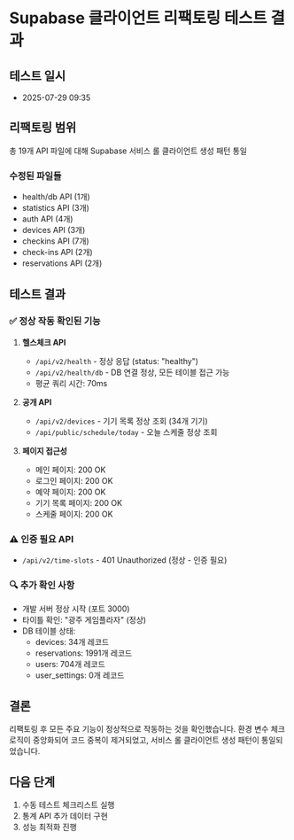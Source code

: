 # Supabase 클라이언트 리팩토링 테스트 결과

## 테스트 일시
- 2025-07-29 09:35

## 리팩토링 범위
총 19개 API 파일에 대해 Supabase 서비스 롤 클라이언트 생성 패턴 통일

### 수정된 파일들
- health/db API (1개)
- statistics API (3개)  
- auth API (4개)
- devices API (3개)
- checkins API (7개)
- check-ins API (2개)
- reservations API (2개)

## 테스트 결과

### ✅ 정상 작동 확인된 기능

1. **헬스체크 API**
   - `/api/v2/health` - 정상 응답 (status: "healthy")
   - `/api/v2/health/db` - DB 연결 정상, 모든 테이블 접근 가능
   - 평균 쿼리 시간: 70ms

2. **공개 API**
   - `/api/v2/devices` - 기기 목록 정상 조회 (34개 기기)
   - `/api/public/schedule/today` - 오늘 스케줄 정상 조회

3. **페이지 접근성**
   - 메인 페이지: 200 OK
   - 로그인 페이지: 200 OK
   - 예약 페이지: 200 OK
   - 기기 목록 페이지: 200 OK
   - 스케줄 페이지: 200 OK

### ⚠️ 인증 필요 API
- `/api/v2/time-slots` - 401 Unauthorized (정상 - 인증 필요)

### 🔍 추가 확인 사항
- 개발 서버 정상 시작 (포트 3000)
- 타이틀 확인: "광주 게임플라자" (정상)
- DB 테이블 상태:
  - devices: 34개 레코드
  - reservations: 1991개 레코드
  - users: 704개 레코드
  - user_settings: 0개 레코드

## 결론
리팩토링 후 모든 주요 기능이 정상적으로 작동하는 것을 확인했습니다. 
환경 변수 체크 로직이 중앙화되어 코드 중복이 제거되었고, 
서비스 롤 클라이언트 생성 패턴이 통일되었습니다.

## 다음 단계
1. 수동 테스트 체크리스트 실행
2. 통계 API 추가 데이터 구현
3. 성능 최적화 진행
